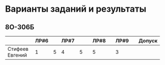 # Варианты заданий и результаты

## 8О-306Б
|                           | ЛР#6 |   | ЛР#7 |   |   | ЛР#8 |   | ЛР#9 |   |   Допуск   |
|---------------------------|------|---|------|---|---|------|---|------|---|------------|
| Стифеев Евгений           |  1   | 5 |  4   | 5 |   |  5   |   |  3   |   |            |
